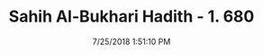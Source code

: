 ---
title        : "Sahih Al-Bukhari Hadith - 1. 680"
date         : 7/25/2018 1:51:10 PM
draft        : false
type         : "hadith"
layout       : "hadith"
BookCode     : "SHB"
VolumeNumber : "1"
HadithNumber : "680"
categories  :  ["Adhan-Repeating Takbirof Imam"]
tags  :  ["Aisha"]
---
